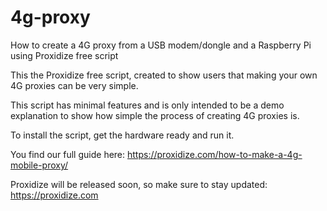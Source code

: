 # 4g-proxy

How to create a 4G proxy from a USB modem/dongle and a Raspberry Pi using Proxidize free script

This the Proxidize free script, created to show users that making your own 4G proxies can be very simple.

This script has minimal features and is only intended to be a demo explanation to show how simple the process of creating 4G proxies is.

To install the script, get the hardware ready and run it.

You find our full guide here: https://proxidize.com/how-to-make-a-4g-mobile-proxy/

Proxidize will be released soon, so make sure to stay updated: https://proxidize.com
